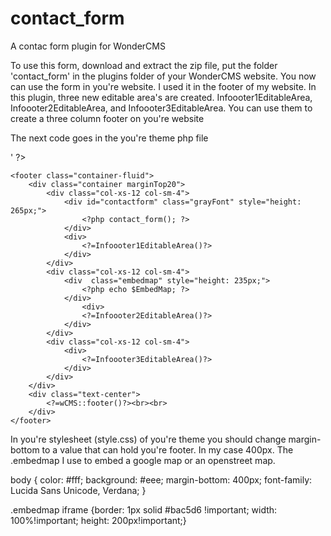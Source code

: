 # contact_form
A contac form plugin for WonderCMS

To use this form, download and extract the zip file, put the folder 'contact_form' in the plugins folder of your WonderCMS website. You now can use the form in you're website. I used it in the footer of my website.
In this plugin, three new editable area's are created. Infoooter1EditableArea, Infoooter2EditableArea, and Infoooter3EditableArea. You can use them to create a three column footer on you're website	
  
The next code goes in the you're theme php file



<?php
	global $contact_form_email;
	$contact_form_email = "test@test.com";
	$EmbedMap = '<iframe src="https://www.google.com/maps/embed?pb=!1m18!1m12!1m3!1d1001.1449376151443!2d4.2963146973138455!3d52.099569514478546!2m3!1f0!2f0!3f0!3m2!1i1024!2i768!4f13.1!3m3!1m2!1s0x47c5b74d1c0dd2c7%3A0xccfe81afc891bc40!2sMadurodam!5e0!3m2!1snl!2snl!4v1489137876516" width="600" height="450" frameborder="0" style="border:0" allowfullscreen></iframe>' 
	?>


	<footer class="container-fluid">
		<div class="container marginTop20">
			<div class="col-xs-12 col-sm-4">
				<div id="contactform" class="grayFont" style="height: 265px;">
         		  	<?php contact_form(); ?>
				</div>
				<div>
					<?=Infoooter1EditableArea()?>
				</div>
			</div>
			<div class="col-xs-12 col-sm-4">
				<div  class="embedmap" style="height: 235px;">
					<?php echo $EmbedMap; ?>
				</div>
    				<div>
					<?=Infoooter2EditableArea()?>
 		 		</div>
			</div>
			<div class="col-xs-12 col-sm-4">
				<div>
					<?=Infoooter3EditableArea()?>
				</div>
			</div>
		</div>
		<div class="text-center">
			<?=wCMS::footer()?><br><br>
		</div>
	</footer>

In you're stylesheet (style.css) of you're theme you should change margin-bottom to a value that can hold you're footer. In my case 400px.
The .embedmap I use to embed a google map or an openstreet map.

body {
	color: #fff;
	background: #eee;
	margin-bottom: 400px;
	font-family: Lucida Sans Unicode, Verdana;
}

.embedmap iframe {border: 1px solid #bac5d6 !important; width: 100%!important; height: 200px!important;}


